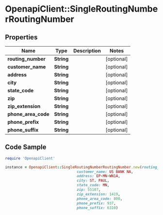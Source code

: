 # OpenapiClient::SingleRoutingNumberRoutingNumber

## Properties

Name | Type | Description | Notes
------------ | ------------- | ------------- | -------------
**routing_number** | **String** |  | [optional] 
**customer_name** | **String** |  | [optional] 
**address** | **String** |  | [optional] 
**city** | **String** |  | [optional] 
**state_code** | **String** |  | [optional] 
**zip** | **String** |  | [optional] 
**zip_extension** | **String** |  | [optional] 
**phone_area_code** | **String** |  | [optional] 
**phone_prefix** | **String** |  | [optional] 
**phone_suffix** | **String** |  | [optional] 

## Code Sample

```ruby
require 'OpenapiClient'

instance = OpenapiClient::SingleRoutingNumberRoutingNumber.new(routing_number: 122235821,
                                 customer_name: US BANK NA,
                                 address: EP-MN-WN1A,
                                 city: ST. PAUL,
                                 state_code: MN,
                                 zip: 55107,
                                 zip_extension: 1419,
                                 phone_area_code: 800,
                                 phone_prefix: 937,
                                 phone_suffix: 6310)
```


